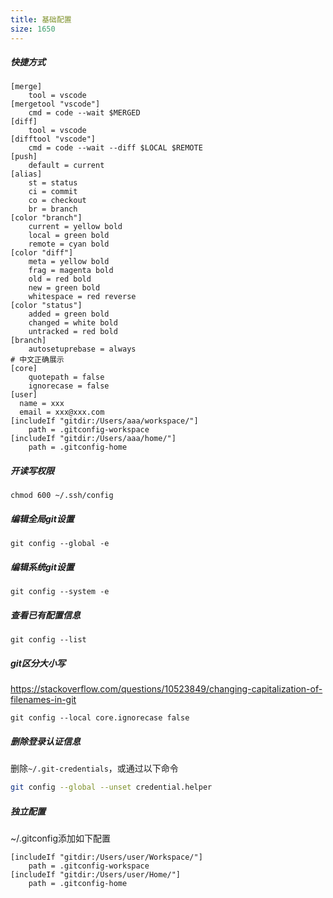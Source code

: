 ```yaml
---
title: 基础配置
size: 1650
---
```

##### 快捷方式
```shell
[merge]
    tool = vscode
[mergetool "vscode"]
    cmd = code --wait $MERGED
[diff]
    tool = vscode
[difftool "vscode"]
    cmd = code --wait --diff $LOCAL $REMOTE
[push]
    default = current
[alias]
    st = status
    ci = commit
    co = checkout
    br = branch
[color "branch"]
    current = yellow bold
    local = green bold
    remote = cyan bold
[color "diff"]
    meta = yellow bold
    frag = magenta bold
    old = red bold
    new = green bold
    whitespace = red reverse
[color "status"]
    added = green bold
    changed = white bold
    untracked = red bold
[branch]
    autosetuprebase = always
# 中文正确展示
[core]
    quotepath = false
    ignorecase = false
[user]
  name = xxx
  email = xxx@xxx.com
[includeIf "gitdir:/Users/aaa/workspace/"]
	path = .gitconfig-workspace
[includeIf "gitdir:/Users/aaa/home/"]
	path = .gitconfig-home
```
##### 开读写权限
```shell
chmod 600 ~/.ssh/config
```
##### 编辑全局git设置
```shell
git config --global -e 
```
##### 编辑系统git设置
```shell
git config --system -e 
```
##### 查看已有配置信息
```shell
git config --list
```
##### git区分大小写
https://stackoverflow.com/questions/10523849/changing-capitalization-of-filenames-in-git
````
git config --local core.ignorecase false
````
##### 删除登录认证信息
删除`~/.git-credentials`，或通过以下命令
```sh
git config --global --unset credential.helper
```
##### 独立配置
~/.gitconfig添加如下配置
```shell
[includeIf "gitdir:/Users/user/Workspace/"]
	path = .gitconfig-workspace
[includeIf "gitdir:/Users/user/Home/"]
	path = .gitconfig-home
```
